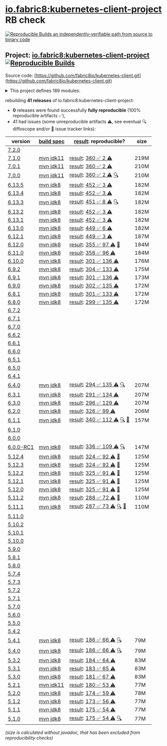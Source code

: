 [io.fabric8:kubernetes-client-project](https://central.sonatype.com/artifact/io.fabric8/kubernetes-client-project/versions) RB check
=======

[![Reproducible Builds](https://reproducible-builds.org/images/logos/rb.svg) an independently-verifiable path from source to binary code](https://reproducible-builds.org/)

## Project: [io.fabric8:kubernetes-client-project](https://central.sonatype.com/artifact/io.fabric8/kubernetes-client-project/versions) [![Reproducible Builds](https://img.shields.io/endpoint?url=https://raw.githubusercontent.com/jvm-repo-rebuild/reproducible-central/master/content/io/fabric8/kubernetes-client/badge.json)](https://github.com/jvm-repo-rebuild/reproducible-central/blob/master/content/io/fabric8/kubernetes-client/README.md)

Source code: [https://github.com/fabric8io/kubernetes-client.git](https://github.com/fabric8io/kubernetes-client.git)

<details><summary>This project defines 189 modules:</summary>

* [io.fabric8.java-generator:io.fabric8.java-generator.gradle.plugin](https://central.sonatype.com/artifact/io.fabric8.java-generator/io.fabric8.java-generator.gradle.plugin/overview)
* [io.fabric8.kubernetes:karaf](https://central.sonatype.com/artifact/io.fabric8.kubernetes/karaf/overview)
* [io.fabric8.kubernetes:kubernetes-karaf](https://central.sonatype.com/artifact/io.fabric8.kubernetes/kubernetes-karaf/overview)
* [io.fabric8.kubernetes:kubernetes-karaf-itests](https://central.sonatype.com/artifact/io.fabric8.kubernetes/kubernetes-karaf-itests/overview)
* [io.fabric8.kubernetes:platforms](https://central.sonatype.com/artifact/io.fabric8.kubernetes/platforms/overview)
* [io.fabric8:camel-k-client](https://central.sonatype.com/artifact/io.fabric8/camel-k-client/overview)
* [io.fabric8:camel-k-extension-pom](https://central.sonatype.com/artifact/io.fabric8/camel-k-extension-pom/overview)
* [io.fabric8:camel-k-mock](https://central.sonatype.com/artifact/io.fabric8/camel-k-mock/overview)
* [io.fabric8:camel-k-model-v1](https://central.sonatype.com/artifact/io.fabric8/camel-k-model-v1/overview)
* [io.fabric8:camel-k-model-v1alpha1](https://central.sonatype.com/artifact/io.fabric8/camel-k-model-v1alpha1/overview)
* [io.fabric8:camel-k-tests](https://central.sonatype.com/artifact/io.fabric8/camel-k-tests/overview)
* [io.fabric8:certmanager-client](https://central.sonatype.com/artifact/io.fabric8/certmanager-client/overview)
* [io.fabric8:certmanager-examples](https://central.sonatype.com/artifact/io.fabric8/certmanager-examples/overview)
* [io.fabric8:certmanager-extension-pom](https://central.sonatype.com/artifact/io.fabric8/certmanager-extension-pom/overview)
* [io.fabric8:certmanager-model](https://central.sonatype.com/artifact/io.fabric8/certmanager-model/overview)
* [io.fabric8:certmanager-model-v1](https://central.sonatype.com/artifact/io.fabric8/certmanager-model-v1/overview)
* [io.fabric8:certmanager-model-v1alpha2](https://central.sonatype.com/artifact/io.fabric8/certmanager-model-v1alpha2/overview)
* [io.fabric8:certmanager-model-v1alpha3](https://central.sonatype.com/artifact/io.fabric8/certmanager-model-v1alpha3/overview)
* [io.fabric8:certmanager-model-v1beta1](https://central.sonatype.com/artifact/io.fabric8/certmanager-model-v1beta1/overview)
* [io.fabric8:certmanager-server-mock](https://central.sonatype.com/artifact/io.fabric8/certmanager-server-mock/overview)
* [io.fabric8:certmanager-tests](https://central.sonatype.com/artifact/io.fabric8/certmanager-tests/overview)
* [io.fabric8:chaosmesh](https://central.sonatype.com/artifact/io.fabric8/chaosmesh/overview)
* [io.fabric8:chaosmesh-client](https://central.sonatype.com/artifact/io.fabric8/chaosmesh-client/overview)
* [io.fabric8:chaosmesh-examples](https://central.sonatype.com/artifact/io.fabric8/chaosmesh-examples/overview)
* [io.fabric8:chaosmesh-model](https://central.sonatype.com/artifact/io.fabric8/chaosmesh-model/overview)
* [io.fabric8:chaosmesh-server-mock](https://central.sonatype.com/artifact/io.fabric8/chaosmesh-server-mock/overview)
* [io.fabric8:chaosmesh-tests](https://central.sonatype.com/artifact/io.fabric8/chaosmesh-tests/overview)
* [io.fabric8:crd-generator](https://central.sonatype.com/artifact/io.fabric8/crd-generator/overview)
* [io.fabric8:crd-generator-api](https://central.sonatype.com/artifact/io.fabric8/crd-generator-api/overview)
* [io.fabric8:crd-generator-api-v2](https://central.sonatype.com/artifact/io.fabric8/crd-generator-api-v2/overview)
* [io.fabric8:crd-generator-apt](https://central.sonatype.com/artifact/io.fabric8/crd-generator-apt/overview)
* [io.fabric8:crd-generator-cli](https://central.sonatype.com/artifact/io.fabric8/crd-generator-cli/overview)
* [io.fabric8:crd-generator-collector](https://central.sonatype.com/artifact/io.fabric8/crd-generator-collector/overview)
* [io.fabric8:crd-generator-maven-plugin](https://central.sonatype.com/artifact/io.fabric8/crd-generator-maven-plugin/overview)
* [io.fabric8:crd-generator-parent](https://central.sonatype.com/artifact/io.fabric8/crd-generator-parent/overview)
* [io.fabric8:crd-generator-test](https://central.sonatype.com/artifact/io.fabric8/crd-generator-test/overview)
* [io.fabric8:crd-generator-test-apt](https://central.sonatype.com/artifact/io.fabric8/crd-generator-test-apt/overview)
* [io.fabric8:generator-annotations](https://central.sonatype.com/artifact/io.fabric8/generator-annotations/overview)
* [io.fabric8:istio-client](https://central.sonatype.com/artifact/io.fabric8/istio-client/overview)
* [io.fabric8:istio-examples](https://central.sonatype.com/artifact/io.fabric8/istio-examples/overview)
* [io.fabric8:istio-extension-pom](https://central.sonatype.com/artifact/io.fabric8/istio-extension-pom/overview)
* [io.fabric8:istio-model](https://central.sonatype.com/artifact/io.fabric8/istio-model/overview)
* [io.fabric8:istio-model-v1alpha3](https://central.sonatype.com/artifact/io.fabric8/istio-model-v1alpha3/overview)
* [io.fabric8:istio-model-v1beta1](https://central.sonatype.com/artifact/io.fabric8/istio-model-v1beta1/overview)
* [io.fabric8:istio-server-mock](https://central.sonatype.com/artifact/io.fabric8/istio-server-mock/overview)
* [io.fabric8:istio-tests](https://central.sonatype.com/artifact/io.fabric8/istio-tests/overview)
* [io.fabric8:java-generator-benchmark](https://central.sonatype.com/artifact/io.fabric8/java-generator-benchmark/overview)
* [io.fabric8:java-generator-cli](https://central.sonatype.com/artifact/io.fabric8/java-generator-cli/overview)
* [io.fabric8:java-generator-core](https://central.sonatype.com/artifact/io.fabric8/java-generator-core/overview)
* [io.fabric8:java-generator-integration-tests](https://central.sonatype.com/artifact/io.fabric8/java-generator-integration-tests/overview)
* [io.fabric8:java-generator-maven-plugin](https://central.sonatype.com/artifact/io.fabric8/java-generator-maven-plugin/overview)
* [io.fabric8:java-generator-parent](https://central.sonatype.com/artifact/io.fabric8/java-generator-parent/overview)
* [io.fabric8:knative-client](https://central.sonatype.com/artifact/io.fabric8/knative-client/overview)
* [io.fabric8:knative-examples](https://central.sonatype.com/artifact/io.fabric8/knative-examples/overview)
* [io.fabric8:knative-extension-pom](https://central.sonatype.com/artifact/io.fabric8/knative-extension-pom/overview)
* [io.fabric8:knative-mock](https://central.sonatype.com/artifact/io.fabric8/knative-mock/overview)
* [io.fabric8:knative-model](https://central.sonatype.com/artifact/io.fabric8/knative-model/overview)
* [io.fabric8:knative-tests](https://central.sonatype.com/artifact/io.fabric8/knative-tests/overview)
* [io.fabric8:kube-api-test](https://central.sonatype.com/artifact/io.fabric8/kube-api-test/overview)
* [io.fabric8:kube-api-test-client-inject](https://central.sonatype.com/artifact/io.fabric8/kube-api-test-client-inject/overview)
* [io.fabric8:kube-api-test-parent](https://central.sonatype.com/artifact/io.fabric8/kube-api-test-parent/overview)
* [io.fabric8:kubernetes-client](https://central.sonatype.com/artifact/io.fabric8/kubernetes-client/overview)
* [io.fabric8:kubernetes-client-api](https://central.sonatype.com/artifact/io.fabric8/kubernetes-client-api/overview)
* [io.fabric8:kubernetes-client-deps-compatibility-tests](https://central.sonatype.com/artifact/io.fabric8/kubernetes-client-deps-compatibility-tests/overview)
* [io.fabric8:kubernetes-client-init-bc-fips](https://central.sonatype.com/artifact/io.fabric8/kubernetes-client-init-bc-fips/overview)
* [io.fabric8:kubernetes-client-project](https://central.sonatype.com/artifact/io.fabric8/kubernetes-client-project/overview)
* [io.fabric8:kubernetes-examples](https://central.sonatype.com/artifact/io.fabric8/kubernetes-examples/overview)
* [io.fabric8:kubernetes-extensions](https://central.sonatype.com/artifact/io.fabric8/kubernetes-extensions/overview)
* [io.fabric8:kubernetes-httpclient-jdk](https://central.sonatype.com/artifact/io.fabric8/kubernetes-httpclient-jdk/overview)
* [io.fabric8:kubernetes-httpclient-jetty](https://central.sonatype.com/artifact/io.fabric8/kubernetes-httpclient-jetty/overview)
* [io.fabric8:kubernetes-httpclient-okhttp](https://central.sonatype.com/artifact/io.fabric8/kubernetes-httpclient-okhttp/overview)
* [io.fabric8:kubernetes-httpclient-vertx](https://central.sonatype.com/artifact/io.fabric8/kubernetes-httpclient-vertx/overview)
* [io.fabric8:kubernetes-junit-jupiter](https://central.sonatype.com/artifact/io.fabric8/kubernetes-junit-jupiter/overview)
* [io.fabric8:kubernetes-junit-jupiter-autodetected](https://central.sonatype.com/artifact/io.fabric8/kubernetes-junit-jupiter-autodetected/overview)
* [io.fabric8:kubernetes-log4j](https://central.sonatype.com/artifact/io.fabric8/kubernetes-log4j/overview)
* [io.fabric8:kubernetes-model](https://central.sonatype.com/artifact/io.fabric8/kubernetes-model/overview)
* [io.fabric8:kubernetes-model-admissionregistration](https://central.sonatype.com/artifact/io.fabric8/kubernetes-model-admissionregistration/overview)
* [io.fabric8:kubernetes-model-apiextensions](https://central.sonatype.com/artifact/io.fabric8/kubernetes-model-apiextensions/overview)
* [io.fabric8:kubernetes-model-apps](https://central.sonatype.com/artifact/io.fabric8/kubernetes-model-apps/overview)
* [io.fabric8:kubernetes-model-autoscaling](https://central.sonatype.com/artifact/io.fabric8/kubernetes-model-autoscaling/overview)
* [io.fabric8:kubernetes-model-batch](https://central.sonatype.com/artifact/io.fabric8/kubernetes-model-batch/overview)
* [io.fabric8:kubernetes-model-certificates](https://central.sonatype.com/artifact/io.fabric8/kubernetes-model-certificates/overview)
* [io.fabric8:kubernetes-model-common](https://central.sonatype.com/artifact/io.fabric8/kubernetes-model-common/overview)
* [io.fabric8:kubernetes-model-coordination](https://central.sonatype.com/artifact/io.fabric8/kubernetes-model-coordination/overview)
* [io.fabric8:kubernetes-model-core](https://central.sonatype.com/artifact/io.fabric8/kubernetes-model-core/overview)
* [io.fabric8:kubernetes-model-discovery](https://central.sonatype.com/artifact/io.fabric8/kubernetes-model-discovery/overview)
* [io.fabric8:kubernetes-model-events](https://central.sonatype.com/artifact/io.fabric8/kubernetes-model-events/overview)
* [io.fabric8:kubernetes-model-extensions](https://central.sonatype.com/artifact/io.fabric8/kubernetes-model-extensions/overview)
* [io.fabric8:kubernetes-model-flowcontrol](https://central.sonatype.com/artifact/io.fabric8/kubernetes-model-flowcontrol/overview)
* [io.fabric8:kubernetes-model-gatewayapi](https://central.sonatype.com/artifact/io.fabric8/kubernetes-model-gatewayapi/overview)
* [io.fabric8:kubernetes-model-generator](https://central.sonatype.com/artifact/io.fabric8/kubernetes-model-generator/overview)
* [io.fabric8:kubernetes-model-jsonschema2pojo](https://central.sonatype.com/artifact/io.fabric8/kubernetes-model-jsonschema2pojo/overview)
* [io.fabric8:kubernetes-model-kustomize](https://central.sonatype.com/artifact/io.fabric8/kubernetes-model-kustomize/overview)
* [io.fabric8:kubernetes-model-metrics](https://central.sonatype.com/artifact/io.fabric8/kubernetes-model-metrics/overview)
* [io.fabric8:kubernetes-model-networking](https://central.sonatype.com/artifact/io.fabric8/kubernetes-model-networking/overview)
* [io.fabric8:kubernetes-model-node](https://central.sonatype.com/artifact/io.fabric8/kubernetes-model-node/overview)
* [io.fabric8:kubernetes-model-policy](https://central.sonatype.com/artifact/io.fabric8/kubernetes-model-policy/overview)
* [io.fabric8:kubernetes-model-rbac](https://central.sonatype.com/artifact/io.fabric8/kubernetes-model-rbac/overview)
* [io.fabric8:kubernetes-model-resource](https://central.sonatype.com/artifact/io.fabric8/kubernetes-model-resource/overview)
* [io.fabric8:kubernetes-model-scheduling](https://central.sonatype.com/artifact/io.fabric8/kubernetes-model-scheduling/overview)
* [io.fabric8:kubernetes-model-storageclass](https://central.sonatype.com/artifact/io.fabric8/kubernetes-model-storageclass/overview)
* [io.fabric8:kubernetes-model-validator](https://central.sonatype.com/artifact/io.fabric8/kubernetes-model-validator/overview)
* [io.fabric8:kubernetes-openshift-uberjar](https://central.sonatype.com/artifact/io.fabric8/kubernetes-openshift-uberjar/overview)
* [io.fabric8:kubernetes-server-mock](https://central.sonatype.com/artifact/io.fabric8/kubernetes-server-mock/overview)
* [io.fabric8:kubernetes-test](https://central.sonatype.com/artifact/io.fabric8/kubernetes-test/overview)
* [io.fabric8:mockwebserver](https://central.sonatype.com/artifact/io.fabric8/mockwebserver/overview)
* [io.fabric8:model-annotator](https://central.sonatype.com/artifact/io.fabric8/model-annotator/overview)
* [io.fabric8:open-cluster-management](https://central.sonatype.com/artifact/io.fabric8/open-cluster-management/overview)
* [io.fabric8:open-cluster-management-agent-model](https://central.sonatype.com/artifact/io.fabric8/open-cluster-management-agent-model/overview)
* [io.fabric8:open-cluster-management-apps-model](https://central.sonatype.com/artifact/io.fabric8/open-cluster-management-apps-model/overview)
* [io.fabric8:open-cluster-management-client](https://central.sonatype.com/artifact/io.fabric8/open-cluster-management-client/overview)
* [io.fabric8:open-cluster-management-cluster-model](https://central.sonatype.com/artifact/io.fabric8/open-cluster-management-cluster-model/overview)
* [io.fabric8:open-cluster-management-discovery-model](https://central.sonatype.com/artifact/io.fabric8/open-cluster-management-discovery-model/overview)
* [io.fabric8:open-cluster-management-model](https://central.sonatype.com/artifact/io.fabric8/open-cluster-management-model/overview)
* [io.fabric8:open-cluster-management-observability-model](https://central.sonatype.com/artifact/io.fabric8/open-cluster-management-observability-model/overview)
* [io.fabric8:open-cluster-management-operator-model](https://central.sonatype.com/artifact/io.fabric8/open-cluster-management-operator-model/overview)
* [io.fabric8:open-cluster-management-placementruleapps-model](https://central.sonatype.com/artifact/io.fabric8/open-cluster-management-placementruleapps-model/overview)
* [io.fabric8:open-cluster-management-policy-model](https://central.sonatype.com/artifact/io.fabric8/open-cluster-management-policy-model/overview)
* [io.fabric8:open-cluster-management-search-model](https://central.sonatype.com/artifact/io.fabric8/open-cluster-management-search-model/overview)
* [io.fabric8:open-cluster-management-server-mock](https://central.sonatype.com/artifact/io.fabric8/open-cluster-management-server-mock/overview)
* [io.fabric8:open-cluster-management-tests](https://central.sonatype.com/artifact/io.fabric8/open-cluster-management-tests/overview)
* [io.fabric8:open-virtual-networking](https://central.sonatype.com/artifact/io.fabric8/open-virtual-networking/overview)
* [io.fabric8:open-virtual-networking-client](https://central.sonatype.com/artifact/io.fabric8/open-virtual-networking-client/overview)
* [io.fabric8:open-virtual-networking-model-v1](https://central.sonatype.com/artifact/io.fabric8/open-virtual-networking-model-v1/overview)
* [io.fabric8:open-virtual-networking-tests](https://central.sonatype.com/artifact/io.fabric8/open-virtual-networking-tests/overview)
* [io.fabric8:openclustermanagement-examples](https://central.sonatype.com/artifact/io.fabric8/openclustermanagement-examples/overview)
* [io.fabric8:openshift-client](https://central.sonatype.com/artifact/io.fabric8/openshift-client/overview)
* [io.fabric8:openshift-client-api](https://central.sonatype.com/artifact/io.fabric8/openshift-client-api/overview)
* [io.fabric8:openshift-model](https://central.sonatype.com/artifact/io.fabric8/openshift-model/overview)
* [io.fabric8:openshift-model-autoscaling](https://central.sonatype.com/artifact/io.fabric8/openshift-model-autoscaling/overview)
* [io.fabric8:openshift-model-clusterautoscaling](https://central.sonatype.com/artifact/io.fabric8/openshift-model-clusterautoscaling/overview)
* [io.fabric8:openshift-model-config](https://central.sonatype.com/artifact/io.fabric8/openshift-model-config/overview)
* [io.fabric8:openshift-model-console](https://central.sonatype.com/artifact/io.fabric8/openshift-model-console/overview)
* [io.fabric8:openshift-model-hive](https://central.sonatype.com/artifact/io.fabric8/openshift-model-hive/overview)
* [io.fabric8:openshift-model-installer](https://central.sonatype.com/artifact/io.fabric8/openshift-model-installer/overview)
* [io.fabric8:openshift-model-machine](https://central.sonatype.com/artifact/io.fabric8/openshift-model-machine/overview)
* [io.fabric8:openshift-model-machineconfig](https://central.sonatype.com/artifact/io.fabric8/openshift-model-machineconfig/overview)
* [io.fabric8:openshift-model-machineconfiguration](https://central.sonatype.com/artifact/io.fabric8/openshift-model-machineconfiguration/overview)
* [io.fabric8:openshift-model-miscellaneous](https://central.sonatype.com/artifact/io.fabric8/openshift-model-miscellaneous/overview)
* [io.fabric8:openshift-model-monitoring](https://central.sonatype.com/artifact/io.fabric8/openshift-model-monitoring/overview)
* [io.fabric8:openshift-model-operator](https://central.sonatype.com/artifact/io.fabric8/openshift-model-operator/overview)
* [io.fabric8:openshift-model-operatorhub](https://central.sonatype.com/artifact/io.fabric8/openshift-model-operatorhub/overview)
* [io.fabric8:openshift-model-storageversionmigrator](https://central.sonatype.com/artifact/io.fabric8/openshift-model-storageversionmigrator/overview)
* [io.fabric8:openshift-model-tuned](https://central.sonatype.com/artifact/io.fabric8/openshift-model-tuned/overview)
* [io.fabric8:openshift-model-whereabouts](https://central.sonatype.com/artifact/io.fabric8/openshift-model-whereabouts/overview)
* [io.fabric8:openshift-server-mock](https://central.sonatype.com/artifact/io.fabric8/openshift-server-mock/overview)
* [io.fabric8:ovn](https://central.sonatype.com/artifact/io.fabric8/ovn/overview)
* [io.fabric8:ovn-client](https://central.sonatype.com/artifact/io.fabric8/ovn-client/overview)
* [io.fabric8:ovn-model](https://central.sonatype.com/artifact/io.fabric8/ovn-model/overview)
* [io.fabric8:ovn-tests](https://central.sonatype.com/artifact/io.fabric8/ovn-tests/overview)
* [io.fabric8:service-catalog](https://central.sonatype.com/artifact/io.fabric8/service-catalog/overview)
* [io.fabric8:service-catalog-examples](https://central.sonatype.com/artifact/io.fabric8/service-catalog-examples/overview)
* [io.fabric8:servicecatalog-client](https://central.sonatype.com/artifact/io.fabric8/servicecatalog-client/overview)
* [io.fabric8:servicecatalog-model](https://central.sonatype.com/artifact/io.fabric8/servicecatalog-model/overview)
* [io.fabric8:servicecatalog-server-mock](https://central.sonatype.com/artifact/io.fabric8/servicecatalog-server-mock/overview)
* [io.fabric8:servicecatalog-tests](https://central.sonatype.com/artifact/io.fabric8/servicecatalog-tests/overview)
* [io.fabric8:tekton-client](https://central.sonatype.com/artifact/io.fabric8/tekton-client/overview)
* [io.fabric8:tekton-examples](https://central.sonatype.com/artifact/io.fabric8/tekton-examples/overview)
* [io.fabric8:tekton-extension-pom](https://central.sonatype.com/artifact/io.fabric8/tekton-extension-pom/overview)
* [io.fabric8:tekton-mock](https://central.sonatype.com/artifact/io.fabric8/tekton-mock/overview)
* [io.fabric8:tekton-model](https://central.sonatype.com/artifact/io.fabric8/tekton-model/overview)
* [io.fabric8:tekton-model-triggers](https://central.sonatype.com/artifact/io.fabric8/tekton-model-triggers/overview)
* [io.fabric8:tekton-model-triggers-v1alpha1](https://central.sonatype.com/artifact/io.fabric8/tekton-model-triggers-v1alpha1/overview)
* [io.fabric8:tekton-model-triggers-v1beta1](https://central.sonatype.com/artifact/io.fabric8/tekton-model-triggers-v1beta1/overview)
* [io.fabric8:tekton-model-v1](https://central.sonatype.com/artifact/io.fabric8/tekton-model-v1/overview)
* [io.fabric8:tekton-model-v1alpha1](https://central.sonatype.com/artifact/io.fabric8/tekton-model-v1alpha1/overview)
* [io.fabric8:tekton-model-v1beta1](https://central.sonatype.com/artifact/io.fabric8/tekton-model-v1beta1/overview)
* [io.fabric8:tekton-tests](https://central.sonatype.com/artifact/io.fabric8/tekton-tests/overview)
* [io.fabric8:verticalpodautoscaler-client](https://central.sonatype.com/artifact/io.fabric8/verticalpodautoscaler-client/overview)
* [io.fabric8:verticalpodautoscaler-examples](https://central.sonatype.com/artifact/io.fabric8/verticalpodautoscaler-examples/overview)
* [io.fabric8:verticalpodautoscaler-extension-pom](https://central.sonatype.com/artifact/io.fabric8/verticalpodautoscaler-extension-pom/overview)
* [io.fabric8:verticalpodautoscaler-model](https://central.sonatype.com/artifact/io.fabric8/verticalpodautoscaler-model/overview)
* [io.fabric8:verticalpodautoscaler-model-v1](https://central.sonatype.com/artifact/io.fabric8/verticalpodautoscaler-model-v1/overview)
* [io.fabric8:verticalpodautoscaler-server-mock](https://central.sonatype.com/artifact/io.fabric8/verticalpodautoscaler-server-mock/overview)
* [io.fabric8:verticalpodautoscaler-tests](https://central.sonatype.com/artifact/io.fabric8/verticalpodautoscaler-tests/overview)
* [io.fabric8:volcano-client](https://central.sonatype.com/artifact/io.fabric8/volcano-client/overview)
* [io.fabric8:volcano-examples](https://central.sonatype.com/artifact/io.fabric8/volcano-examples/overview)
* [io.fabric8:volcano-extension-pom](https://central.sonatype.com/artifact/io.fabric8/volcano-extension-pom/overview)
* [io.fabric8:volcano-model](https://central.sonatype.com/artifact/io.fabric8/volcano-model/overview)
* [io.fabric8:volcano-model-v1beta1](https://central.sonatype.com/artifact/io.fabric8/volcano-model-v1beta1/overview)
* [io.fabric8:volcano-server-mock](https://central.sonatype.com/artifact/io.fabric8/volcano-server-mock/overview)
* [io.fabric8:volcano-tests](https://central.sonatype.com/artifact/io.fabric8/volcano-tests/overview)
* [io.fabric8:volumesnapshot](https://central.sonatype.com/artifact/io.fabric8/volumesnapshot/overview)
* [io.fabric8:volumesnapshot-client](https://central.sonatype.com/artifact/io.fabric8/volumesnapshot-client/overview)
* [io.fabric8:volumesnapshot-examples](https://central.sonatype.com/artifact/io.fabric8/volumesnapshot-examples/overview)
* [io.fabric8:volumesnapshot-model](https://central.sonatype.com/artifact/io.fabric8/volumesnapshot-model/overview)
* [io.fabric8:volumesnapshot-server-mock](https://central.sonatype.com/artifact/io.fabric8/volumesnapshot-server-mock/overview)
* [io.fabric8:volumesnapshot-tests](https://central.sonatype.com/artifact/io.fabric8/volumesnapshot-tests/overview)
* [io.fabric8:zjsonpatch](https://central.sonatype.com/artifact/io.fabric8/zjsonpatch/overview)
</details>

rebuilding **41 releases** of io.fabric8:kubernetes-client-project:
- **0** releases were found successfully **fully reproducible** (100% reproducible artifacts :white_check_mark:),
- 41 had issues (some unreproducible artifacts :warning:, see eventual :mag: diffoscope and/or :memo: issue tracker links):

| version | [build spec](/BUILDSPEC.md) | [result](https://reproducible-builds.org/docs/jvm/): reproducible? | size |
| -- | --------- | ------ | -- |
| [7.2.0](https://central.sonatype.com/artifact/io.fabric8/kubernetes-client-project/7.2.0/pom) | | | |
| [7.1.0](https://central.sonatype.com/artifact/io.fabric8/kubernetes-client-project/7.1.0/pom) | [mvn jdk11](kubernetes-client-7.1.0.buildspec) | [result](kubernetes-client-project-7.1.0.buildinfo): [360 :white_check_mark:  2 :warning:](kubernetes-client-project-7.1.0.buildcompare) | 219M |
| [7.0.1](https://central.sonatype.com/artifact/io.fabric8/kubernetes-client-project/7.0.1/pom) | [mvn jdk11](kubernetes-client-7.0.1.buildspec) | [result](kubernetes-client-project-7.0.1.buildinfo): [360 :white_check_mark:  2 :warning:](kubernetes-client-project-7.0.1.buildcompare) | 210M |
| [7.0.0](https://central.sonatype.com/artifact/io.fabric8/kubernetes-client-project/7.0.0/pom) | [mvn jdk11](kubernetes-client-7.0.0.buildspec) | [result](kubernetes-client-project-7.0.0.buildinfo): [360 :white_check_mark:  2 :warning:](kubernetes-client-project-7.0.0.buildcompare) [:mag:](kubernetes-client-project-7.0.0.diffoscope) | 210M |
| [6.13.5](https://central.sonatype.com/artifact/io.fabric8/kubernetes-client-project/6.13.5/pom) | [mvn jdk8](kubernetes-client-6.13.5.buildspec) | [result](kubernetes-client-project-6.13.5.buildinfo): [452 :white_check_mark:  3 :warning:](kubernetes-client-project-6.13.5.buildcompare) | 182M |
| [6.13.4](https://central.sonatype.com/artifact/io.fabric8/kubernetes-client-project/6.13.4/pom) | [mvn jdk8](kubernetes-client-6.13.4.buildspec) | [result](kubernetes-client-project-6.13.4.buildinfo): [452 :white_check_mark:  3 :warning:](kubernetes-client-project-6.13.4.buildcompare) | 182M |
| [6.13.3](https://central.sonatype.com/artifact/io.fabric8/kubernetes-client-project/6.13.3/pom) | [mvn jdk8](kubernetes-client-6.13.3.buildspec) | [result](kubernetes-client-project-6.13.3.buildinfo): [451 :white_check_mark:  8 :warning:](kubernetes-client-project-6.13.3.buildcompare) [:mag:](kubernetes-client-project-6.13.3.diffoscope) | 182M |
| [6.13.2](https://central.sonatype.com/artifact/io.fabric8/kubernetes-client-project/6.13.2/pom) | [mvn jdk8](kubernetes-client-6.13.2.buildspec) | [result](kubernetes-client-project-6.13.2.buildinfo): [452 :white_check_mark:  3 :warning:](kubernetes-client-project-6.13.2.buildcompare) | 182M |
| [6.13.1](https://central.sonatype.com/artifact/io.fabric8/kubernetes-client-project/6.13.1/pom) | [mvn jdk8](kubernetes-client-6.13.1.buildspec) | [result](kubernetes-client-project-6.13.1.buildinfo): [452 :white_check_mark:  3 :warning:](kubernetes-client-project-6.13.1.buildcompare) | 182M |
| [6.13.0](https://central.sonatype.com/artifact/io.fabric8/kubernetes-client-project/6.13.0/pom) | [mvn jdk8](kubernetes-client-6.13.0.buildspec) | [result](kubernetes-client-project-6.13.0.buildinfo): [449 :white_check_mark:  6 :warning:](kubernetes-client-project-6.13.0.buildcompare) | 182M |
| [6.12.1](https://central.sonatype.com/artifact/io.fabric8/kubernetes-client-project/6.12.1/pom) | [mvn jdk8](kubernetes-client-6.12.1.buildspec) | [result](kubernetes-client-project-6.12.1.buildinfo): [449 :white_check_mark:  3 :warning:](kubernetes-client-project-6.12.1.buildcompare) | 187M |
| [6.12.0](https://central.sonatype.com/artifact/io.fabric8/kubernetes-client-project/6.12.0/pom) | [mvn jdk8](kubernetes-client-6.12.0.buildspec) | [result](kubernetes-client-project-6.12.0.buildinfo): [355 :white_check_mark:  97 :warning:](kubernetes-client-project-6.12.0.buildcompare) [:memo:](https://github.com/fabric8io/kubernetes-client/commit/3c889e7752fa2b841c8764a62c1754df0bdf963f#diff-9c5fb3d1b7e3b0f54bc5c4182965c4fe1f9023d449017cece3005d3f90e8e4d8L167) | 184M |
| [6.11.0](https://central.sonatype.com/artifact/io.fabric8/kubernetes-client-project/6.11.0/pom) | [mvn jdk8](kubernetes-client-6.11.0.buildspec) | [result](kubernetes-client-project-6.11.0.buildinfo): [356 :white_check_mark:  96 :warning:](kubernetes-client-project-6.11.0.buildcompare) | 184M |
| [6.10.0](https://central.sonatype.com/artifact/io.fabric8/kubernetes-client-project/6.10.0/pom) | [mvn jdk8](kubernetes-client-6.10.0.buildspec) | [result](kubernetes-client-project-6.10.0.buildinfo): [301 :white_check_mark:  136 :warning:](kubernetes-client-project-6.10.0.buildcompare) | 176M |
| [6.9.2](https://central.sonatype.com/artifact/io.fabric8/kubernetes-client-project/6.9.2/pom) | [mvn jdk8](kubernetes-client-6.9.2.buildspec) | [result](kubernetes-client-project-6.9.2.buildinfo): [304 :white_check_mark:  133 :warning:](kubernetes-client-project-6.9.2.buildcompare) | 175M |
| [6.9.1](https://central.sonatype.com/artifact/io.fabric8/kubernetes-client-project/6.9.1/pom) | [mvn jdk8](kubernetes-client-6.9.1.buildspec) | [result](kubernetes-client-project-6.9.1.buildinfo): [301 :white_check_mark:  136 :warning:](kubernetes-client-project-6.9.1.buildcompare) | 173M |
| [6.9.0](https://central.sonatype.com/artifact/io.fabric8/kubernetes-client-project/6.9.0/pom) | [mvn jdk8](kubernetes-client-6.9.0.buildspec) | [result](kubernetes-client-project-6.9.0.buildinfo): [302 :white_check_mark:  135 :warning:](kubernetes-client-project-6.9.0.buildcompare) | 172M |
| [6.8.1](https://central.sonatype.com/artifact/io.fabric8/kubernetes-client-project/6.8.1/pom) | [mvn jdk8](kubernetes-client-6.8.1.buildspec) | [result](kubernetes-client-project-6.8.1.buildinfo): [301 :white_check_mark:  133 :warning:](kubernetes-client-project-6.8.1.buildcompare) | 172M |
| [6.8.0](https://central.sonatype.com/artifact/io.fabric8/kubernetes-client-project/6.8.0/pom) | [mvn jdk8](kubernetes-client-6.8.0.buildspec) | [result](kubernetes-client-project-6.8.0.buildinfo): [299 :white_check_mark:  135 :warning:](kubernetes-client-project-6.8.0.buildcompare) | 172M |
| [6.7.2](https://central.sonatype.com/artifact/io.fabric8/kubernetes-client-project/6.7.2/pom) | | | |
| [6.7.1](https://central.sonatype.com/artifact/io.fabric8/kubernetes-client-project/6.7.1/pom) | | | |
| [6.7.0](https://central.sonatype.com/artifact/io.fabric8/kubernetes-client-project/6.7.0/pom) | | | |
| [6.6.2](https://central.sonatype.com/artifact/io.fabric8/kubernetes-client-project/6.6.2/pom) | | | |
| [6.6.1](https://central.sonatype.com/artifact/io.fabric8/kubernetes-client-project/6.6.1/pom) | | | |
| [6.6.0](https://central.sonatype.com/artifact/io.fabric8/kubernetes-client-project/6.6.0/pom) | | | |
| [6.5.1](https://central.sonatype.com/artifact/io.fabric8/kubernetes-client-project/6.5.1/pom) | | | |
| [6.5.0](https://central.sonatype.com/artifact/io.fabric8/kubernetes-client-project/6.5.0/pom) | | | |
| [6.4.1](https://central.sonatype.com/artifact/io.fabric8/kubernetes-client-project/6.4.1/pom) | | | |
| [6.4.0](https://central.sonatype.com/artifact/io.fabric8/kubernetes-client-project/6.4.0/pom) | [mvn jdk8](kubernetes-client-6.4.0.buildspec) | [result](kubernetes-client-project-6.4.0.buildinfo): [294 :white_check_mark:  135 :warning:](kubernetes-client-project-6.4.0.buildcompare) [:mag:](kubernetes-client-project-6.4.0.diffoscope) | 207M |
| [6.3.1](https://central.sonatype.com/artifact/io.fabric8/kubernetes-client-project/6.3.1/pom) | [mvn jdk8](kubernetes-client-6.3.1.buildspec) | [result](kubernetes-client-project-6.3.1.buildinfo): [291 :white_check_mark:  134 :warning:](kubernetes-client-project-6.3.1.buildcompare) | 207M |
| [6.3.0](https://central.sonatype.com/artifact/io.fabric8/kubernetes-client-project/6.3.0/pom) | [mvn jdk8](kubernetes-client-6.3.0.buildspec) | [result](kubernetes-client-project-6.3.0.buildinfo): [296 :white_check_mark:  129 :warning:](kubernetes-client-project-6.3.0.buildcompare) | 207M |
| [6.2.0](https://central.sonatype.com/artifact/io.fabric8/kubernetes-client-project/6.2.0/pom) | [mvn jdk8](kubernetes-client-6.2.0.buildspec) | [result](kubernetes-client-project-6.2.0.buildinfo): [326 :white_check_mark:  99 :warning:](kubernetes-client-project-6.2.0.buildcompare) | 206M |
| [6.1.1](https://central.sonatype.com/artifact/io.fabric8/kubernetes-client-project/6.1.1/pom) | [mvn jdk8](kubernetes-client-6.1.1.buildspec) | [result](kubernetes-client-project-6.1.1.buildinfo): [340 :white_check_mark:  112 :warning:](kubernetes-client-project-6.1.1.buildcompare) [:mag:](kubernetes-client-project-6.1.1.diffoscope) [:memo:](https://github.com/fabric8io/kubernetes-client/issues/4380) | 157M |
| [6.1.0](https://central.sonatype.com/artifact/io.fabric8/kubernetes-client-project/6.1.0/pom) | | | |
| [6.0.0](https://central.sonatype.com/artifact/io.fabric8/kubernetes-client-project/6.0.0/pom) | | | |
| [6.0.0-RC1](https://central.sonatype.com/artifact/io.fabric8/kubernetes-client-project/6.0.0-RC1/pom) | [mvn jdk8](kubernetes-client-6.0.0-RC1.buildspec) | [result](kubernetes-client-project-6.0.0-RC1.buildinfo): [336 :white_check_mark:  109 :warning:](kubernetes-client-project-6.0.0-RC1.buildcompare) [:mag:](kubernetes-client-project-6.0.0-RC1.diffoscope) | 147M |
| [5.12.4](https://central.sonatype.com/artifact/io.fabric8/kubernetes-client-project/5.12.4/pom) | [mvn jdk8](kubernetes-client-5.12.4.buildspec) | [result](kubernetes-client-project-5.12.4.buildinfo): [324 :white_check_mark:  92 :warning:](kubernetes-client-project-5.12.4.buildcompare) [:memo:](https://github.com/fabric8io/kubernetes-client/commit/52d2445f042215d6e89e0514bd43c44ae193ac63) | 125M |
| [5.12.3](https://central.sonatype.com/artifact/io.fabric8/kubernetes-client-project/5.12.3/pom) | [mvn jdk8](kubernetes-client-5.12.3.buildspec) | [result](kubernetes-client-project-5.12.3.buildinfo): [324 :white_check_mark:  92 :warning:](kubernetes-client-project-5.12.3.buildcompare) [:memo:](https://github.com/fabric8io/kubernetes-client/commit/52d2445f042215d6e89e0514bd43c44ae193ac63) | 125M |
| [5.12.2](https://central.sonatype.com/artifact/io.fabric8/kubernetes-client-project/5.12.2/pom) | [mvn jdk8](kubernetes-client-5.12.2.buildspec) | [result](kubernetes-client-project-5.12.2.buildinfo): [325 :white_check_mark:  91 :warning:](kubernetes-client-project-5.12.2.buildcompare) [:memo:](https://github.com/fabric8io/kubernetes-client/commit/52d2445f042215d6e89e0514bd43c44ae193ac63) | 125M |
| [5.12.1](https://central.sonatype.com/artifact/io.fabric8/kubernetes-client-project/5.12.1/pom) | [mvn jdk8](kubernetes-client-5.12.1.buildspec) | [result](kubernetes-client-project-5.12.1.buildinfo): [325 :white_check_mark:  91 :warning:](kubernetes-client-project-5.12.1.buildcompare) [:memo:](https://github.com/fabric8io/kubernetes-client/commit/52d2445f042215d6e89e0514bd43c44ae193ac63) | 125M |
| [5.12.0](https://central.sonatype.com/artifact/io.fabric8/kubernetes-client-project/5.12.0/pom) | [mvn jdk8](kubernetes-client-5.12.0.buildspec) | [result](kubernetes-client-project-5.12.0.buildinfo): [325 :white_check_mark:  91 :warning:](kubernetes-client-project-5.12.0.buildcompare) [:memo:](https://github.com/fabric8io/kubernetes-client/commit/52d2445f042215d6e89e0514bd43c44ae193ac63) | 125M |
| [5.11.2](https://central.sonatype.com/artifact/io.fabric8/kubernetes-client-project/5.11.2/pom) | [mvn jdk8](kubernetes-client-5.11.2.buildspec) | [result](kubernetes-client-project-5.11.2.buildinfo): [288 :white_check_mark:  72 :warning:](kubernetes-client-project-5.11.2.buildcompare) [:memo:](https://github.com/fabric8io/kubernetes-client/commit/52d2445f042215d6e89e0514bd43c44ae193ac63) | 110M |
| [5.11.1](https://central.sonatype.com/artifact/io.fabric8/kubernetes-client-project/5.11.1/pom) | [mvn jdk8](kubernetes-client-5.11.1.buildspec) | [result](kubernetes-client-project-5.11.1.buildinfo): [287 :white_check_mark:  73 :warning:](kubernetes-client-project-5.11.1.buildcompare) [:mag:](kubernetes-client-project-5.11.1.diffoscope) [:memo:](https://github.com/fabric8io/kubernetes-client/commit/52d2445f042215d6e89e0514bd43c44ae193ac63) | 110M |
| [5.11.0](https://central.sonatype.com/artifact/io.fabric8/kubernetes-client-project/5.11.0/pom) | | | |
| [5.10.2](https://central.sonatype.com/artifact/io.fabric8/kubernetes-client-project/5.10.2/pom) | | | |
| [5.10.1](https://central.sonatype.com/artifact/io.fabric8/kubernetes-client-project/5.10.1/pom) | | | |
| [5.10.0](https://central.sonatype.com/artifact/io.fabric8/kubernetes-client-project/5.10.0/pom) | | | |
| [5.9.0](https://central.sonatype.com/artifact/io.fabric8/kubernetes-client-project/5.9.0/pom) | | | |
| [5.8.1](https://central.sonatype.com/artifact/io.fabric8/kubernetes-client-project/5.8.1/pom) | | | |
| [5.8.0](https://central.sonatype.com/artifact/io.fabric8/kubernetes-client-project/5.8.0/pom) | | | |
| [5.7.4](https://central.sonatype.com/artifact/io.fabric8/kubernetes-client-project/5.7.4/pom) | | | |
| [5.7.3](https://central.sonatype.com/artifact/io.fabric8/kubernetes-client-project/5.7.3/pom) | | | |
| [5.7.2](https://central.sonatype.com/artifact/io.fabric8/kubernetes-client-project/5.7.2/pom) | | | |
| [5.7.1](https://central.sonatype.com/artifact/io.fabric8/kubernetes-client-project/5.7.1/pom) | | | |
| [5.7.0](https://central.sonatype.com/artifact/io.fabric8/kubernetes-client-project/5.7.0/pom) | | | |
| [5.6.0](https://central.sonatype.com/artifact/io.fabric8/kubernetes-client-project/5.6.0/pom) | | | |
| [5.5.0](https://central.sonatype.com/artifact/io.fabric8/kubernetes-client-project/5.5.0/pom) | | | |
| [5.4.2](https://central.sonatype.com/artifact/io.fabric8/kubernetes-client-project/5.4.2/pom) | | | |
| [5.4.1](https://central.sonatype.com/artifact/io.fabric8/kubernetes-client-project/5.4.1/pom) | [mvn jdk8](kubernetes-client-5.4.1.buildspec) | [result](kubernetes-client-project-5.4.1.buildinfo): [186 :white_check_mark:  66 :warning:](kubernetes-client-project-5.4.1.buildcompare) [:mag:](kubernetes-client-project-5.4.1.diffoscope) | 79M |
| [5.4.0](https://central.sonatype.com/artifact/io.fabric8/kubernetes-client-project/5.4.0/pom) | [mvn jdk8](kubernetes-client-5.4.0.buildspec) | [result](kubernetes-client-project-5.4.0.buildinfo): [186 :white_check_mark:  66 :warning:](kubernetes-client-project-5.4.0.buildcompare) [:mag:](kubernetes-client-project-5.4.0.diffoscope) | 79M |
| [5.3.2](https://central.sonatype.com/artifact/io.fabric8/kubernetes-client-project/5.3.2/pom) | [mvn jdk8](kubernetes-client-5.3.2.buildspec) | [result](kubernetes-client-project-5.3.2.buildinfo): [184 :white_check_mark:  64 :warning:](kubernetes-client-project-5.3.2.buildcompare) | 83M |
| [5.3.1](https://central.sonatype.com/artifact/io.fabric8/kubernetes-client-project/5.3.1/pom) | [mvn jdk8](kubernetes-client-5.3.1.buildspec) | [result](kubernetes-client-project-5.3.1.buildinfo): [183 :white_check_mark:  65 :warning:](kubernetes-client-project-5.3.1.buildcompare) | 83M |
| [5.3.0](https://central.sonatype.com/artifact/io.fabric8/kubernetes-client-project/5.3.0/pom) | [mvn jdk8](kubernetes-client-5.3.0.buildspec) | [result](kubernetes-client-project-5.3.0.buildinfo): [181 :white_check_mark:  67 :warning:](kubernetes-client-project-5.3.0.buildcompare) | 83M |
| [5.2.1](https://central.sonatype.com/artifact/io.fabric8/kubernetes-client-project/5.2.1/pom) | [mvn jdk11](kubernetes-client-5.2.1.buildspec) | [result](kubernetes-client-project-5.2.1.buildinfo): [180 :white_check_mark:  53 :warning:](kubernetes-client-project-5.2.1.buildcompare) | 77M |
| [5.2.0](https://central.sonatype.com/artifact/io.fabric8/kubernetes-client-project/5.2.0/pom) | [mvn jdk8](kubernetes-client-5.2.0.buildspec) | [result](kubernetes-client-project-5.2.0.buildinfo): [174 :white_check_mark:  59 :warning:](kubernetes-client-project-5.2.0.buildcompare) | 78M |
| [5.1.2](https://central.sonatype.com/artifact/io.fabric8/kubernetes-client-project/5.1.2/pom) | [mvn jdk8](kubernetes-client-5.1.2.buildspec) | [result](kubernetes-client-project-5.1.2.buildinfo): [173 :white_check_mark:  56 :warning:](kubernetes-client-project-5.1.2.buildcompare) | 77M |
| [5.1.1](https://central.sonatype.com/artifact/io.fabric8/kubernetes-client-project/5.1.1/pom) | [mvn jdk8](kubernetes-client-5.1.1.buildspec) | [result](kubernetes-client-project-5.1.1.buildinfo): [175 :white_check_mark:  54 :warning:](kubernetes-client-project-5.1.1.buildcompare) | 77M |
| [5.1.0](https://central.sonatype.com/artifact/io.fabric8/kubernetes-client-project/5.1.0/pom) | [mvn jdk8](kubernetes-client-5.1.0.buildspec) | [result](kubernetes-client-project-5.1.0.buildinfo): [175 :white_check_mark:  54 :warning:](kubernetes-client-project-5.1.0.buildcompare) [:mag:](https://github.com/jvm-repo-rebuild/reproducible-central/blob/master/content/io/fabric8/kubernetes-client/kubernetes-client-project-5.1.0.diffoscope) | 77M |

<i>(size is calculated without javadoc, that has been excluded from reproducibility checks)</i>
